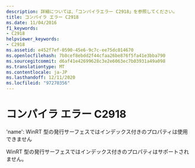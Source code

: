 ```yaml
---
description: 詳細については、「コンパイラエラー C2918」を参照してください。
title: コンパイラ エラー C2918
ms.date: 11/04/2016
f1_keywords:
- C2918
helpviewer_keywords:
- C2918
ms.assetid: e452f7ef-0590-45e6-9c7c-ee75dc014670
ms.openlocfilehash: 7b8cef8ebdd2f44cfaa26be876f5fa41e3bba790
ms.sourcegitcommit: d6af41e42699628c3e2e6063ec7b03931a49a098
ms.translationtype: MT
ms.contentlocale: ja-JP
ms.lasthandoff: 12/11/2020
ms.locfileid: "97270356"
---
```

# <a name="compiler-error-c2918"></a>コンパイラ エラー C2918

'name': WinRT 型の発行サーフェスではインデックス付きのプロパティは使用できません

WinRT 型の発行サーフェスではインデックス付きのプロパティはサポートされません。
